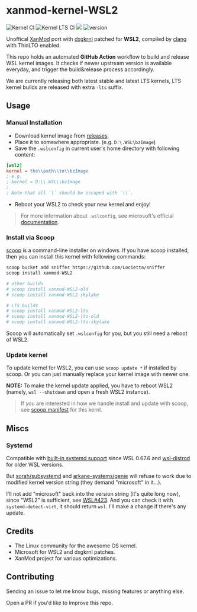 # xanmod-kernel-WSL2
![Kernel CI](https://github.com/Locietta/xanmod-kernel-WSL2/actions/workflows/build.yml/badge.svg?branch=main)
![Kernel LTS CI](https://github.com/Locietta/xanmod-kernel-WSL2/actions/workflows/build-lts.yml/badge.svg?branch=main)
![](https://img.shields.io/github/license/Locietta/xanmod-kernel-WSL2)
![version](https://badgen.net/github/release/Locietta/xanmod-kernel-WSL2)

Unoffical [XanMod](https://github.com/xanmod/linux) port with [dxgkrnl](https://github.com/microsoft/WSL2-Linux-Kernel/tree/linux-msft-wsl-5.15.62.1/drivers/hv/dxgkrnl) patched for **WSL2**, compiled by [clang](https://clang.llvm.org/) with ThinLTO enabled.

This repo holds an automated **GitHub Action** workflow to build and release WSL kernel images. It checks if newer upstream version is available everyday, and trigger the build&release process accordingly. 

We are currently releasing both latest stable and latest LTS kernels, LTS kernel builds are released with extra `-lts` suffix.

## Usage

### Manual Installation

* Download kernel image from [releases](https://github.com/Locietta/xanmod-kernel-WSL2/releases).
* Place it to somewhere appropriate. (e.g. `D:\.WSL\bzImage`) 
* Save the `.wslconfig` in current user's home directory with following content:
```ini
[wsl2]
kernel = the\\path\\to\\bzImage
; e.g.
; kernel = D:\\.WSL\\bzImage
;
; Note that all `\` should be escaped with `\\`.
```
* Reboot your WSL2 to check your new kernel and enjoy!

> For more information about `.wslconfig`, see microsoft's official [documentation](https://docs.microsoft.com/en-us/windows/wsl/wsl-config#configure-global-options-with-wslconfig).

### Install via Scoop

[scoop](https://scoop.sh/) is a command-line installer on windows. If you have scoop installed, then you can install this kernel with following commands:

```bash
scoop bucket add sniffer https://github.com/Locietta/sniffer
scoop install xanmod-WSL2

# other builds
# scoop install xanmod-WSL2-old
# scoop install xanmod-WSL2-skylake

# LTS builds
# scoop install xanmod-WSL2-lts
# scoop install xanmod-WSL2-lts-old
# scoop install xanmod-WSL2-lts-skylake
```

Scoop will automatically set `.wslconfig` for you, but you still need a reboot of WSL2.

### Update kernel

To update kernel for WSL2, you can use `scoop update *` if installed by scoop. Or you can just manually replace your kernel image with newer one.

**NOTE:** To make the kernel update applied, you have to reboot WSL2 (namely, `wsl --shutdown` and open a fresh WSL2 instance).

> If you are interested in how we handle install and update with scoop, see [scoop manifest](https://github.com/Locietta/sniffer/blob/master/bucket/xanmod-WSL2.json) for this kernl.

## Miscs

### Systemd

Compatible with [built-in systemd support](https://devblogs.microsoft.com/commandline/systemd-support-is-now-available-in-wsl/) since WSL 0.67.6 and [wsl-distrod](https://github.com/nullpo-head/wsl-distrod) for older WSL versions. 

But [sorah/subsystemd](https://github.com/sorah/subsystemctl) and [arkane-systems/genie](https://github.com/arkane-systems/genie) will refuse to work due to modified kernel version string (they demand "microsoft" in it...).

I'll not add "microsoft" back into the version string (it's quite long now), since "WSL2" is sufficient, see [WSL#423](https://github.com/Microsoft/WSL/issues/423#issuecomment-221627364). And you can check it with `systemd-detect-virt`, it should return `wsl`. I'll make a change if there's any update.

## Credits

* The Linux community for the awesome OS kernel.
* Microsoft for WSL2 and dxgkrnl patches.
* XanMod project for various optimizations.

## Contributing

Sending an issue to let me know bugs, missing features or anything else.

Open a PR if you'd like to improve this repo.
